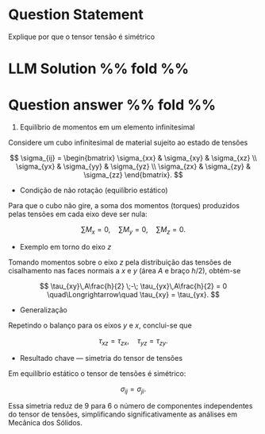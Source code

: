 # Question Statement
Explique por que o tensor tensão é simétrico

# LLM Solution %% fold %%


# Question answer %% fold %%
1. Equilíbrio de momentos em um elemento infinitesimal

Considere um cubo infinitesimal de material sujeito ao estado de tensões

$$
\sigma_{ij} = \begin{bmatrix}
\sigma_{xx} & \sigma_{xy} & \sigma_{xz} \\
\sigma_{yx} & \sigma_{yy} & \sigma_{yz} \\
\sigma_{zx} & \sigma_{zy} & \sigma_{zz}
\end{bmatrix}.
$$

- Condição de não rotação (equilíbrio estático)

Para que o cubo não gire, a soma dos momentos (torques) produzidos pelas tensões em cada eixo deve ser nula:

$$
\sum M_x = 0, \quad \sum M_y = 0, \quad \sum M_z = 0.
$$

- Exemplo em torno do eixo $z$

Tomando momentos sobre o eixo $z$ pela distribuição das tensões de cisalhamento nas faces normais a $x$ e $y$ (área $A$ e braço $h/2$), obtém-se

$$
\tau_{xy}\,A\frac{h}{2} \;-\; \tau_{yx}\,A\frac{h}{2} = 0
\quad\Longrightarrow\quad
\tau_{xy} = \tau_{yx}.
$$

- Generalização

Repetindo o balanço para os eixos $y$ e $x$, conclui-se que

$$
\tau_{xz} = \tau_{zx}, \quad \tau_{yz} = \tau_{zy}.
$$

- Resultado chave — simetria do tensor de tensões

Em equilíbrio estático o tensor de tensões é simétrico:

$$
\sigma_{ij} = \sigma_{ji}.
$$

Essa simetria reduz de 9 para 6 o número de componentes independentes do tensor de tensões, simplificando significativamente as análises em Mecânica dos Sólidos.
